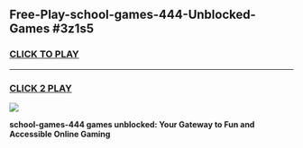 
## Free-Play-school-games-444-Unblocked-Games #3z1s5
<h3>
<a href="https://news.freeplayer.one?title=school-games-444&ref=8M">CLICK TO PLAY</a></h3>
<hr>

<h3>
<a href="https://news.freeplayer.one?title=school-games-444&ref=8M">CLICK 2 PLAY</a>
  
</h3>

<a href="https://news.freeplayer.one?title=school-games-444&ref=8M"><img src="https://clearcache.store/games.png"></a>


**school-games-444 games unblocked: Your Gateway to Fun and Accessible Online Gaming**
